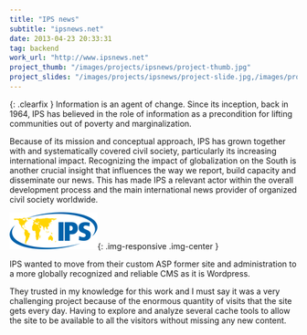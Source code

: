 ```yaml
---
title: "IPS news"
subtitle: "ipsnews.net"
date: 2013-04-23 20:33:31
tag: backend
work_url: "http://www.ipsnews.net"
project_thumb: "/images/projects/ipsnews/project-thumb.jpg"
project_slides: "/images/projects/ipsnews/project-slide.jpg,/images/projects/ipsnews/project-slide2.jpg,/images/projects/ipsnews/project-slide3.jpg"
---
```


{: .clearfix }
Information is an agent of change. Since its inception, back in 1964, IPS has believed in the role of information as a precondition for lifting communities out of poverty and marginalization.

Because of its mission and conceptual approach, IPS has grown together with and systematically covered civil society, particularly its increasing international impact. Recognizing the impact of globalization on the South is another crucial insight that influences the way we report, build capacity and disseminate our news. This has made IPS a relevant actor within the overall development process and the main international news provider of organized civil society worldwide.

![](/images/projects/ipsnews/company-logo.png){: .img-responsive .img-center }

IPS wanted to move from their custom ASP former site and administration to a more globally recognized and reliable CMS as it is Wordpress.

They trusted in my knowledge for this work and I must say it was a very challenging project because of the enormous quantity of visits that the site gets every day. Having to explore and analyze several cache tools to allow the site to be available to all the visitors without missing any new content.
